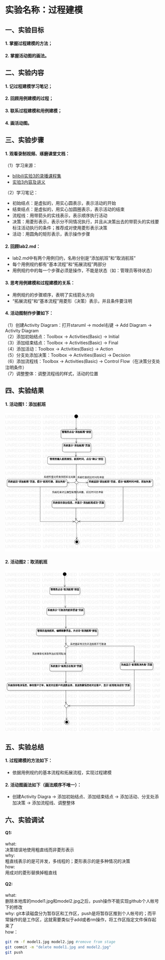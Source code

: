 # 实验名称：过程建模
## 一、实验目标
#### 1. 掌握过程建模的方法；
#### 2. 掌握活动图的画法。
## 二、实验内容
#### 1. 记过程建模学习笔记；
#### 2. 回顾用例建模的过程；
#### 3. 联系过程建模和用例建模；
#### 4. 画活动图。
## 三、实验步骤
#### 1. 观看录制视频、琢磨课堂文档：

（1）学习来源：  
- [bilibili实验3的录播课程集](https://b23.tv/av96420419/p1)  
- [实验3内容及讲义](https://github.com/hzuapps/uml-modeling-2020/issues/3)

（2）学习笔记：  
- 初始结点：是虚拟的，用实心圆表示，表示活动的开始  
- 结束结点：是虚拟的，用实心加圆圈表示，表示活动的结束  
- 流程线：用带箭头的实线表示，表示顺序执行活动  
- 决策：用菱形表示，表示分不同情况执行，并且从决策出去的带箭头的实线要标注活动执行的条件；推荐成对使用菱形表示决策  
- 活动：用圆角的矩形表示，表示操作步骤  

#### 2. 回顾lab2.md：

- lab2.md中有两个用例归约，名称分别是“添加航班”和“取消航班”  
- 每个用例规约都有“基本流程”和“拓展流程”两部分  
- 用例规约中的每一个步骤必须是操作，不能是状态（如：管理员等待状态）  

#### 3. 思考用例建模和过程建模的关系：

- 用例规约的步骤顺序，表明了实线箭头方向  
- “拓展流程”和“基本流程”用菱形（决策）表示，并且条件要注明  

#### 4. 活动图制作步骤如下：

（1）创建Activity Diagram：打开staruml -> model右键 -> Add Diagram -> Activity Diagram  
（2）添加初始结点：Toolbox -> Activities(Basic) -> Initial  
（3）添加结束结点：Toolbox -> Activities(Basic) -> Final  
（4）添加活动：Toolbox -> Activities(Basic) -> Action  
（5）分支处添加决策：Toolbox -> Activities(Basic) -> Decision  
（6）添加流程线：Toolbox -> Activities(Basic) -> Control Flow（在决策分支处注明条件）  
（7）调整整体：调整流程线的样式，活动的位置  

## 四、实验结果

#### 1. 活动图1：添加航班
![Activity Diagram1](./lab3_ActivityDiagram1.jpg)  
#### 2. 活动图2：取消航班
![Activity Diagram2](./lab3_ActivityDiagram2.jpg)  

## 五、实验总结

#### 1. 过程建模的方法如下：
- 依据用例规约的基本流程和拓展流程，实现过程建模
#### 2. 活动图画法如下（画法顺序不唯一）：
- 创建Activity Diagra -> 添加初始结点、添加结束结点 -> 添加活动、分支处添加决策 -> 添加流程线、调整整体

## 六、实验调试
#### Q1:
what:  
决策错误地使用粗直线而非菱形表示  
why:  
粗直线表示的是可并发，多线程的；菱形表示的是多种情况的决策  
how:  
用成对的菱形替换掉粗直线  
#### Q2:
what:  
删除本地库的model1.jpg和model2.jpg之后，push操作不能实现github个人帐号下的修改  
why:
git本读磁盘分为暂存区和工作区，push是将暂存区推到个人帐号的；而平常操作的是工作区，这就需要类似于add或者rm操作，将工作区指定文件保存起来了  
how：  
``` bash
git rm -f model1.jpg model2.jpg #remove from stage
git commit -m "delete model1.jpg and model2.jpg"
git push
```

